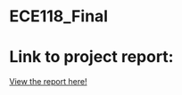 # ECE118_Final

# Link to project report:
[View the report  here!](https://github.com/MathiasTEriksen/ECE118/blob/main/Report/Final_Report.pdf)
 

